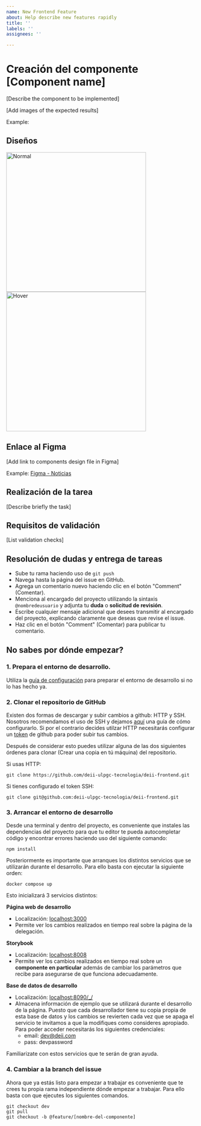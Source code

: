 ```yaml
---
name: New Frontend Feature
about: Help describe new features rapidly
title: ''
labels: ''
assignees: ''

---
```


# Creación del componente [Component name]

[Describe the component to be implemented]

[Add images of the expected results]

Example: 
## Diseños
<img width="371" alt="Normal" src="https://github.com/deii-ulpgc-tecnologia/deii-frontend/assets/30629957/42c6a081-2431-4e22-ac15-d304b4258602">
<img width="371" alt="Hover" src="https://github.com/deii-ulpgc-tecnologia/deii-frontend/assets/30629957/c73d9e0b-efbe-453a-a63c-d5395bd128f4">


## Enlace al Figma

[Add link to components design file in Figma]

Example: 
[Figma - Noticias](https://www.figma.com/file/z5w0rISAoNngeGPZ3QjOom/Noticias?type=design&node-id=1-6&mode=design&t=CqouutykCUKTNAxI-0)

## Realización de la tarea

[Describe briefly the task]

## Requisitos de validación

[List validation checks]

## Resolución de dudas y entrega de tareas

- Sube tu rama haciendo uso de `git push`
- Navega hasta la página del issue en GitHub.
- Agrega un comentario nuevo haciendo clic en el botón "Comment" (Comentar).
- Menciona al encargado del proyecto utilizando la sintaxis `@nombredeusuario` y adjunta tu **duda** o **solicitud de revisión**.
- Escribe cualquier mensaje adicional que desees transmitir al encargado del proyecto, explicando claramente que deseas que revise el issue.
- Haz clic en el botón "Comment" (Comentar) para publicar tu comentario.

## No sabes por dónde empezar?

### 1. Prepara el entorno de desarrollo. 

Utiliza la [guía de configuración](https://github.com/deii-ulpgc-tecnologia/documentation/blob/main/introductory-guides/setup-guide.md) para preparar el entorno de desarrollo si no lo has hecho ya. 

### 2. Clonar el repositorio de GitHub

Existen dos formas de descargar y subir cambios a github: HTTP y SSH. Nosotros recomendamos el uso de SSH y dejamos [aquí](https://docs.github.com/en/authentication/connecting-to-github-with-ssh/adding-a-new-ssh-key-to-your-github-account) una guía de cómo configurarlo. Si por el contrario decides utilzar HTTP necesitarás configurar un [token](https://docs.github.com/es/enterprise-cloud@latest/authentication/keeping-your-account-and-data-secure/managing-your-personal-access-tokens) de github para poder subir tus cambios.  

Después de considerar esto puedes utilizar alguna de las dos siguientes órdenes para clonar (Crear una copia en tú máquina) del repositorio.

Si usas HTTP:
```
git clone https://github.com/deii-ulpgc-tecnologia/deii-frontend.git
```

Si tienes configurado el token SSH:
```
git clone git@github.com:deii-ulpgc-tecnologia/deii-frontend.git
```

### 3. Arrancar el entorno de desarrollo

Desde una terminal y dentro del proyecto, es conveniente que instales las dependencias del proyecto para que tu editor te pueda autocompletar código y encontrar errores haciendo uso del siguiente comando: 

```
npm install
```

Posteriormente es importante que arranques los distintos servicios que se utilizarán durante el desarrollo. Para ello basta con ejecutar la siguiente orden: 

```
docker compose up 
```

Esto inicializará 3 servicios distintos: 

**Página web de desarrollo**
- Localización: [localhost:3000](http://localhost:3000)
- Permite ver los cambios realizados en tiempo real sobre la página de la delegación.

**Storybook**
- Localización: [localhost:8008](http://localhost:8008)
- Permite ver los cambios realizados en tiempo real sobre un **componente en particular** además de cambiar los parámetros que recibe para asegurarse de que funciona adecuadamente.

**Base de datos de desarrollo**
- Localización: [localhost:8090/_/](http://localhost:8090/_/)
- Almacena información de ejemplo que se utilizará durante el desarrollo de la página. Puesto que cada desarrollador tiene su copia propia de esta base de datos y los cambios se revierten cada vez que se apaga el servicio te invitamos a que la modifiques como consideres apropiado. Para poder acceder necesitarás los siguientes credenciales:
    - email: dev@deii.com
    - pass: devpassword

Familiarizate con estos servicios que te serán de gran ayuda.

### 4. Cambiar a la branch del issue

Ahora que ya estás listo para empezar a trabajar es conveniente que te crees tu propia rama independiente dónde empezar a trabajar. Para ello basta con que ejecutes los siguientes comandos.

```
git checkout dev
git pull 
git checkout -b @feature/[nombre-del-componente]
```
